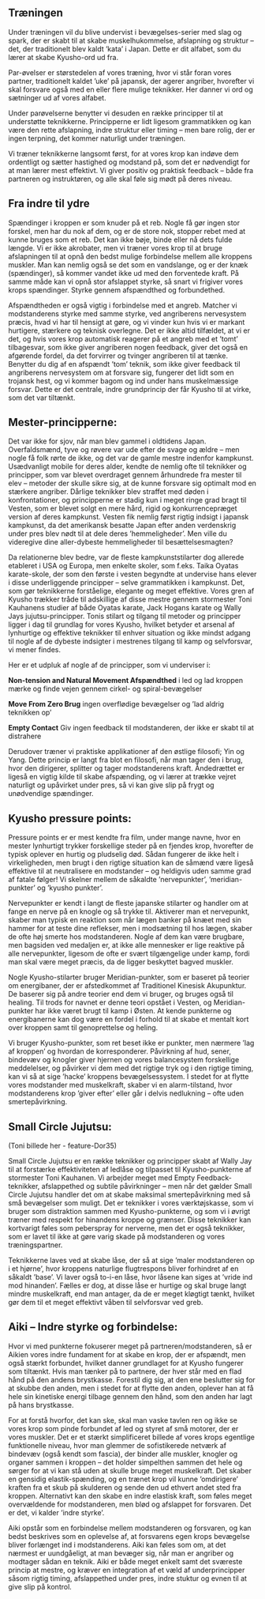 ## Træningen

Under træningen vil du blive undervist i bevægelses-serier med slag og spark, der er skabt til at skabe muskelhukommelse, afslapning og struktur – det, der traditionelt blev kaldt ’kata’ i Japan. Dette er  dit alfabet, som du lærer at skabe Kyusho-ord ud fra.

Par-øvelser er størstedelen af vores træning, hvor vi står foran vores partner, traditionelt kaldet ’uke’ på japansk, der agerer angriber, hvorefter vi skal forsvare også med en eller flere mulige teknikker. Her danner vi ord og sætninger ud af vores alfabet.

Under parøvelserne benytter vi desuden en række principper til at understøtte teknikkerne. Principperne er lidt ligesom grammatikken og kan være den rette afslapning, indre struktur eller timing – men bare rolig, der er ingen terpning, det kommer naturligt under træningen.

Vi træner teknikkerne langsomt først, for at vores krop kan indøve dem ordentligt og sætter hastighed og modstand på, som det er nødvendigt for at man lærer mest effektivt. Vi giver positiv og praktisk feedback – både fra partneren og instruktøren, og alle skal føle sig mødt på deres niveau.

## Fra indre til ydre

Spændinger i kroppen er som knuder på et reb. Nogle få gør ingen stor forskel, men har du nok af dem, og er de store nok, stopper rebet med at kunne bruges som et reb. Det kan ikke bøje, binde eller nå dets fulde længde. Vi er ikke akrobater, men vi træner vores krop til at bruge afslapningen til at opnå den bedst mulige forbindelse mellem alle kroppens muskler. Man kan nemlig også se det som en vandslange, og er der knæk (spændinger), så kommer vandet ikke ud med den forventede kraft. På samme måde kan vi opnå stor afslappet styrke, så snart vi frigiver vores krops spændinger. Styrke gennem afspændthed og forbundethed.

Afspændtheden er også vigtig i forbindelse med et angreb. Matcher vi modstanderens styrke med samme styrke, ved angriberens nervesystem præcis, hvad vi har til hensigt at gøre, og vi vinder kun hvis vi er markant hurtigere, stærkere og teknisk overlegne. Det er ikke altid tilfældet, at vi er det, og hvis vores krop automatisk reagerer på et angreb med et ’tomt’ tilbagesvar, som ikke giver angriberen nogen feedback, giver det også en afgørende fordel, da det forvirrer og tvinger angriberen til at tænke. Benytter du dig af en afspændt ’tom’ teknik, som ikke giver feedback til angriberens nervesystem om at forsvare sig, fungerer det lidt som en trojansk hest, og vi kommer bagom og ind under hans muskelmæssige forsvar. Dette er det centrale, indre grundprincip der får Kyusho til at virke, som det var tiltænkt.

## Mester-principperne:

Det var ikke for sjov, når man blev gammel i oldtidens Japan. Overfaldsmænd, tyve og røvere var ude efter de svage og ældre – men nogle få folk rørte de ikke, og det var de gamle mestre indenfor kampkunst. Usædvanligt mobile for deres alder, kendte de nemlig ofte til teknikker og principper, som var blevet overdraget gennem århundrede fra mester til elev – metoder der skulle sikre sig, at de kunne forsvare sig optimalt mod en stærkere angriber. Dårlige teknikker blev straffet med døden i konfrontationer, og principperne er stadig kun i meget ringe grad bragt til Vesten, som er blevet solgt en mere hård, rigid og konkurrencepræget version af deres kampkunst. Vesten fik nemlig først rigtig indsigt i japansk kampkunst, da det amerikansk besatte Japan efter anden verdenskrig under pres blev nødt til at dele deres ’hemmeligheder’. Men ville du videregive dine aller-dybeste hemmeligheder til besættelsesmagten?

Da relationerne blev bedre, var de fleste kampkunststilarter dog allerede etableret i USA og Europa, men enkelte skoler, som f.eks. Taika Oyatas karate-skole, der som den første i vesten begyndte at undervise hans elever i disse underliggende principper – selve grammatikken i kampkunst. Det, som gør teknikkerne forståelige, elegante og meget effektive. Vores gren af Kyusho trækker tråde til adskillige af disse mestre gennem stormester Toni Kauhanens studier af både Oyatas karate, Jack Hogans karate og Wally Jays jujutsu-principper. Tonis stilart og tilgang til metoder og principper ligger i dag til grundlag for vores Kyusho, hvilket betyder et arsenal af lynhurtige og effektive teknikker til enhver situation og ikke mindst adgang til nogle af de dybeste indsigter i mestrenes tilgang til kamp og selvforsvar, vi mener findes.

Her er et udpluk af nogle af de principper, som vi underviser i:

**Non-tension and Natural Movement Afspændthed** i led og lad kroppen mærke og finde vejen gennem cirkel- og spiral-bevægelser

**Move From Zero Brug** ingen overflødige bevægelser og ’lad aldrig teknikken op’

**Empty Contact** Giv ingen feedback til modstanderen, der ikke er skabt til at distrahere

Derudover træner vi praktiske applikationer af den østlige filosofi; Yin og Yang. Dette princip er langt fra blot en filosofi, når man tager den i brug, hvor den dirigerer, splitter og tager modstanderens kraft. Åndedrættet er ligeså en vigtig kilde til skabe afspænding, og vi lærer at trække vejret naturligt og upåvirket under pres, så vi kan give slip på frygt og unødvendige spændinger.

## Kyusho pressure points:

Pressure points er er mest kendte fra film, under mange navne, hvor en mester lynhurtigt trykker forskellige steder på en fjendes krop, hvorefter de typisk oplever en hurtig og pludselig død. Sådan fungerer de ikke helt i virkeligheden, men brugt i den rigtige situation kan de såmænd være ligeså effektive til at neutralisere en modstander – og heldigvis uden samme grad af fatale følger! Vi skelner mellem de såkaldte ’nervepunkter’, ’meridian-punkter’ og ’kyusho punkter’.

Nervepunkter er kendt i langt de fleste japanske stilarter og handler om at fange en nerve på en knogle og så trykke til. Aktiverer man et nervepunkt, skaber man typisk en reaktion som når lægen banker på knæet med sin hammer for at teste dine reflekser, men i modsætning til hos lægen, skaber de ofte høj smerte hos modstanderen. Nogle af dem kan være brugbare, men bagsiden ved medaljen er, at ikke alle mennesker er lige reaktive på alle nervepunkter, ligesom de ofte er svært tilgængelige under kamp, fordi man skal være meget præcis, da de ligger beskyttet bagved muskler.

Nogle Kyusho-stilarter bruger Meridian-punkter, som er baseret på teorier om energibaner, der er afstedkommet af Traditionel Kinesisk Akupunktur. De baserer sig på andre teorier end dem vi bruger, og bruges også til healing. Til trods for navnet er denne teori opstået i Vesten, og Meridian-punkter har ikke været brugt til kamp i Østen. At kende punkterne og energibanerne kan dog være en fordel i forhold til at skabe et mentalt kort over kroppen samt til genoprettelse og heling.

Vi bruger Kyusho-punkter, som ret beset ikke er punkter, men nærmere ’lag af kroppen’ og hvordan de korresponderer. Påvirkning af hud, sener, bindevæv og knogler giver hjernen og vores balancesystem forskellige meddelelser, og påvirker vi dem med det rigtige tryk og i den rigtige timing, kan vi så at sige ’hacke’ kroppens bevægelsessystem. I stedet for at flytte vores modstander med muskelkraft, skaber vi en alarm-tilstand, hvor modstanderens krop ’giver efter’ eller går i delvis nedlukning – ofte uden smertepåvirkning.

## Small Circle Jujutsu:

(Toni billede her - feature-Dor35)

Small Circle Jujutsu er en række teknikker og principper skabt af Wally Jay til at forstærke effektiviteten af ledlåse og tilpasset til Kyusho-punkterne af stormester Toni Kauhanen. Vi arbejder meget med Empty Feedback-teknikker, afslappethed og subtile påvirkninger – men når det gælder Small Circle Jujutsu handler det om at skabe maksimal smertepåvirkning med så små bevægelser som muligt. Det er teknikker i vores værktøjskasse, som vi bruger som distraktion sammen med Kyusho-punkterne, og som vi i øvrigt træner med respekt for hinandens kroppe og grænser. Disse teknikker kan kortvarigt føles som peberspray for nerverne, men det er også teknikker, som er lavet til ikke at gøre varig skade på modstanderen og vores træningspartner.

Teknikkerne laves ved at skabe låse, der så at sige ’maler modstanderen op i et hjørne’, hvor kroppens naturlige flugtrespons bliver forhindret af en såkaldt ’base’. Vi laver også to-i-en låse, hvor låsene kan siges at ’vride ind mod hinanden’. Fælles er dog, at disse låse er hurtige og skal bruge langt mindre muskelkraft, end man antager, da de er meget kløgtigt tænkt, hvilket gør dem til et meget effektivt våben til selvforsvar ved greb.

## Aiki – Indre styrke og forbindelse:

Hvor vi med punkterne fokuserer meget på partneren/modstanderen, så er Aikien vores indre fundament for at skabe en krop, der er afspændt, men også stærkt forbundet, hvilket danner grundlaget for at Kyusho fungerer som tiltænkt. Hvis man tænker på to partnere, der hver står med en flad hånd på den andens brystkasse. Forestil dig sig, at den ene beslutter sig for at skubbe den anden, men i stedet for at flytte den anden, oplever han at få hele sin kinetiske energi tilbage gennem den hånd, som den anden har lagt på hans brystkasse.

For at forstå hvorfor, det kan ske, skal man vaske tavlen ren og ikke se vores krop som pinde forbundet af led og styret af små motorer, der er vores muskler. Det er et stærkt simplificeret billede af vores krops egentlige funktionelle niveau, hvor man glemmer de sofistikerede netværk af bindevæv (også kendt som fascia), der binder alle muskler, knogler og organer sammen i kroppen – det holder simpelthen sammen det hele og sørger for at vi kan stå uden at skulle bruge meget muskelkraft. Det skaber en gensidig elastik-spænding, og en trænet krop vil kunne ’omdirigere’ kraften fra et skub på skulderen og sende den ud ethvert andet sted fra kroppen. Alternativt kan den skabe en indre elastisk kraft, som føles meget overvældende for modstanderen, men blød og afslappet for forsvaren. Det er det, vi kalder ’indre styrke’.

Aiki opstår som en forbindelse mellem modstanderen og forsvaren, og kan bedst beskrives som en oplevelse af, at forsvarens egen krops bevægelse bliver forlænget ind i modstanderens. Aiki kan føles som om, at det nærmest er uundgåeligt, at man bevæger sig, når man er angriber og modtager sådan en teknik. Aiki er både meget enkelt samt det sværeste princip at mestre, og kræver en integration af et væld af underprincipper såsom rigtig timing, afslappethed under pres, indre stuktur og evnen til at give slip på kontrol.
